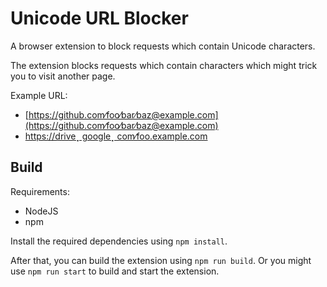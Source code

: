 # Unicode URL Blocker

A browser extension to block requests which contain Unicode characters.

The extension blocks requests which contain characters which might trick you to visit another page.

Example URL:

* [https://github.com∕foo∕bar∕baz@example.com](https://github.com∕foo∕bar∕baz@example.com)
* [https://drive⡀google⡀com∕foo.example.com](https://drive⡀google⡀com∕foo.example.com)

## Build

Requirements:

* NodeJS
* npm

Install the required dependencies using `npm install`.

After that, you can build the extension using `npm run build`. Or you might use `npm run start` to build and start the extension.